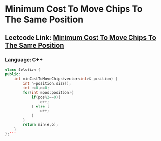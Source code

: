 # Minimum Cost To Move Chips To The Same Position

## Leetcode Link: [Minimum Cost To Move Chips To The Same Position](https://leetcode.com/problems/minimum-cost-to-move-chips-to-the-same-position/)
### Language: C++

```cpp
class Solution {
public:
    int minCostToMoveChips(vector<int>& position) {
        int n=position.size();
        int e=0,o=0;
        for(int &pos:position){
            if(pos%2==0){
                e++;
            } else {
                o++;
            }
        }
        return min(e,o);
    }
};```



